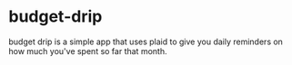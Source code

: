 # budget-drip

budget drip is a simple app that uses plaid to give you daily reminders on how much you've spent so far that month.
